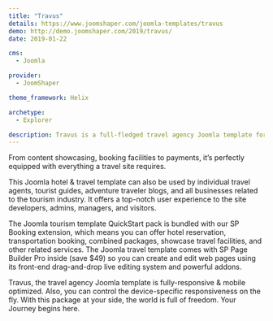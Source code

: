 ```yaml
---
title: "Travus"
details: https://www.joomshaper.com/joomla-templates/travus
demo: http://demo.joomshaper.com/2019/travus/
date: 2019-01-22

cms: 
  - Joomla

provider:
  - JoomShaper

theme_framework: Helix

archetype:
  - Explorer

description: Travus is a full-fledged travel agency Joomla template for tourism organizations, travel operators, tour agencies, and other relevant businesses.
---
```


From content showcasing, booking facilities to payments, it’s perfectly equipped with everything a travel site requires.

This Joomla hotel & travel template can also be used by individual travel agents, tourist guides, adventure traveler blogs, and all businesses related to the tourism industry. It offers a top-notch user experience to the site developers, admins, managers, and visitors.

The Joomla tourism template QuickStart pack is bundled with our SP Booking extension, which means you can offer hotel reservation, transportation booking, combined packages, showcase travel facilities, and other related services. The Joomla travel template comes with SP Page Builder Pro inside (save $49) so you can create and edit web pages using its front-end drag-and-drop live editing system and powerful addons.

Travus, the travel agency Joomla template is fully-responsive & mobile optimized. Also, you can control the device-specific responsiveness on the fly. With this package at your side, the world is full of freedom. Your Journey begins here.







